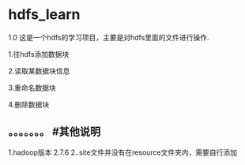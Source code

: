 # hdfs_learn

1.0
这是一个hdfs的学习项目，主要是对hdfs里面的文件进行操作.

1.往hdfs添加数据块

2.读取某数据块信息

3.重命名数据块

4.删除数据块

。。。。。。。
#其他说明
--------------------------------------------
1.hadoop版本 2.7.6 
2..site文件并没有在resource文件夹内，需要自行添加